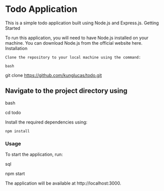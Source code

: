 # Todo Application

This is a simple todo application built using Node.js and Express.js.
Getting Started

To run this application, you will need to have Node.js installed on your machine. You can download Node.js from the official website here.
Installation

    Clone the repository to your local machine using the command:

    bash

git clone https://github.com/kunglucas/todo.git

## Navigate to the project directory using

bash

cd todo

Install the required dependencies using:

    npm install

### Usage

To start the application, run:

sql

npm start

The application will be available at http://localhost:3000.
